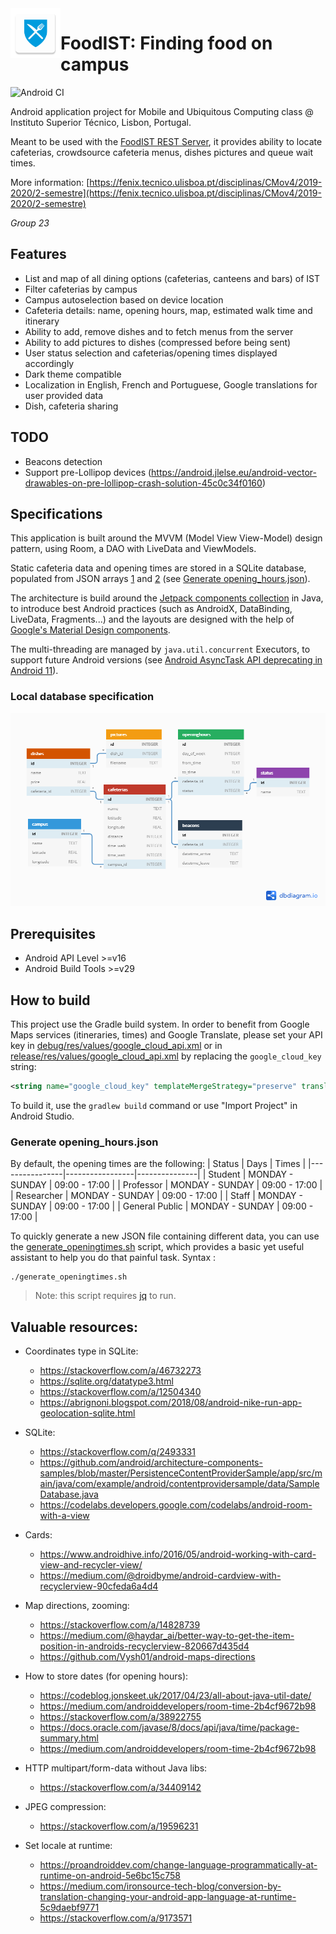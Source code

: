 <img align="left" width="80" height="80" src="app/src/main/res/mipmap-xxhdpi/ic_launcher.png" alt="FoodIST icon">

# FoodIST: Finding food on campus

![Android CI](https://github.com/geckoflume/FoodIST/workflows/Android%20CI/badge.svg)

Android application project for Mobile and Ubiquitous Computing class @ Instituto Superior Técnico, Lisbon, Portugal.

Meant to be used with the [FoodIST REST Server](https://github.com/geckoflume/FoodIST-Server), it provides ability to locate cafeterias, crowdsource cafeteria menus, dishes pictures and queue wait times.

More information: [https://fenix.tecnico.ulisboa.pt/disciplinas/CMov4/2019-2020/2-semestre](https://fenix.tecnico.ulisboa.pt/disciplinas/CMov4/2019-2020/2-semestre)

*Group 23*

## Features

- List and map of all dining options (cafeterias, canteens and bars) of IST
- Filter cafeterias by campus
- Campus autoselection based on device location
- Cafeteria details: name, opening hours, map, estimated walk time and itinerary
- Ability to add, remove dishes and to fetch menus from the server
- Ability to add pictures to dishes (compressed before being sent)
- User status selection and cafeterias/opening times displayed accordingly
- Dark theme compatible
- Localization in English, French and Portuguese, Google translations for user provided data
- Dish, cafeteria sharing

## TODO

- Beacons detection
- Support pre-Lollipop devices (https://android.jlelse.eu/android-vector-drawables-on-pre-lollipop-crash-solution-45c0c34f0160)

## Specifications

This application is built around the MVVM (Model View View-Model) design pattern, using Room, a DAO with LiveData and ViewModels.

Static cafeteria data and opening times are stored in a SQLite database, populated from JSON arrays [1](app/src/main/assets/cafeterias.json) and [2](app/src/main/assets/opening_hours.json) (see [Generate opening_hours.json](#generate-opening_hoursjson)).

The architecture is build around the [Jetpack components collection](https://developer.android.com/jetpack) in Java, to introduce best Android practices (such as AndroidX, DataBinding, LiveData, Fragments...) and the layouts are designed with the help of [Google's Material Design components](https://material.io/develop/android/).

The multi-threading are managed by `java.util.concurrent` Executors, to support future Android versions (see [Android AsyncTask API deprecating in Android 11](https://stackoverflow.com/q/58767733/9875498)).

### Local database specification

![Database relationship diagram](database.png "Database relationship diagram")

## Prerequisites

- Android API Level >=v16
- Android Build Tools >=v29

## How to build

This project use the Gradle build system.
In order to benefit from Google Maps services (itineraries, times) and Google Translate, please set your API key in [debug/res/values/google_cloud_api.xml](app/src/debug/res/values/google_cloud_api.xml) or in [release/res/values/google_cloud_api.xml](app/src/release/res/values/google_cloud_api.xml) by replacing the `google_cloud_key` string:
```xml
<string name="google_cloud_key" templateMergeStrategy="preserve" translatable="false">YOUR_KEY_HERE</string>
```
To build it, use the `gradlew build` command or use "Import Project" in Android Studio. 

### Generate opening_hours.json

By default, the opening times are the following:
| Status         | Days            | Times         |
|----------------|-----------------|---------------|
| Student        | MONDAY - SUNDAY | 09:00 - 17:00 |
| Professor      | MONDAY - SUNDAY | 09:00 - 17:00 |
| Researcher     | MONDAY - SUNDAY | 09:00 - 17:00 |
| Staff          | MONDAY - SUNDAY | 09:00 - 17:00 |
| General Public | MONDAY - SUNDAY | 09:00 - 17:00 |

To quickly generate a new JSON file containing different data, you can use the [generate_openingtimes.sh](generate_openingtimes.sh) script, which provides a basic yet useful assistant to help you do that painful task.
Syntax :
```shell script
./generate_openingtimes.sh
```
> Note: this script requires [jq](https://stedolan.github.io/jq/) to run.

## Valuable resources:

- Coordinates type in SQLite:
	- https://stackoverflow.com/a/46732273
	- https://sqlite.org/datatype3.html
	- https://stackoverflow.com/a/12504340
	- https://abrignoni.blogspot.com/2018/08/android-nike-run-app-geolocation-sqlite.html

- SQLite:
	- https://stackoverflow.com/q/2493331
	- https://github.com/android/architecture-components-samples/blob/master/PersistenceContentProviderSample/app/src/main/java/com/example/android/contentprovidersample/data/SampleDatabase.java
	- https://codelabs.developers.google.com/codelabs/android-room-with-a-view

- Cards:
	- https://www.androidhive.info/2016/05/android-working-with-card-view-and-recycler-view/
	- https://medium.com/@droidbyme/android-cardview-with-recyclerview-90cfeda6a4d4

- Map directions, zooming:
	- https://stackoverflow.com/a/14828739
	- https://medium.com/@haydar_ai/better-way-to-get-the-item-position-in-androids-recyclerview-820667d435d4
	- https://github.com/Vysh01/android-maps-directions

- How to store dates (for opening hours):
	- https://codeblog.jonskeet.uk/2017/04/23/all-about-java-util-date/
	- https://medium.com/androiddevelopers/room-time-2b4cf9672b98
	- https://stackoverflow.com/a/38922755
	- https://docs.oracle.com/javase/8/docs/api/java/time/package-summary.html
    - https://medium.com/androiddevelopers/room-time-2b4cf9672b98

- HTTP multipart/form-data without Java libs:
    - https://stackoverflow.com/a/34409142

- JPEG compression:
    - https://stackoverflow.com/a/19596231

- Set locale at runtime:
    - https://proandroiddev.com/change-language-programmatically-at-runtime-on-android-5e6bc15c758
    - https://medium.com/ironsource-tech-blog/conversion-by-translation-changing-your-android-app-language-at-runtime-5c9daebf9771
    - https://stackoverflow.com/a/9173571